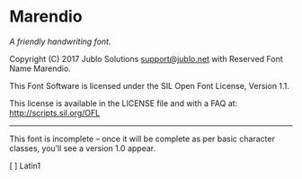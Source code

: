 # Marendio

*A friendly handwriting font.*

Copyright (C) 2017 Jublo Solutions <support@jublo.net>
with Reserved Font Name Marendio.

This Font Software is licensed under the SIL Open Font License, Version 1.1.

This license is available in the LICENSE file and with a FAQ at: http://scripts.sil.org/OFL

-------

This font is incomplete – once it will be complete as per basic character classes, you’ll see a version 1.0 appear.

[ ] Latin1

